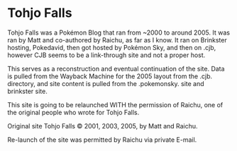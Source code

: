 <h1><b>Tohjo Falls</b></h1>

Tohjo Falls was a Pokémon Blog that ran from ~2000 to around 2005. It was ran by Matt and co-authored by Raichu, as far as I know. It ran on Brinkster hosting, Pokedavid, then got hosted by Pokémon Sky, and then on .cjb, however CJB seems to be a link-through site and not a proper host. 

This serves as a reconstruction and eventual continuation of the site. Data is pulled from the Wayback Machine for the 2005 layout from the .cjb. directory, and site content is pulled from the .pokemonsky. site and brinkster site.

This site is going to be relaunched WITH the permission of Raichu, one of the original people who wrote for Tohjo Falls.

Original site Tohjo Falls ©️ 2001, 2003, 2005, by Matt and Raichu.

Re-launch of the site was permitted by Raichu via private E-mail.